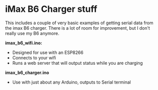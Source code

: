 # iMax B6 Charger stuff

This includes a couple of very basic examples of getting serial data from the imax B6 charger.
There is a lot of room for improvement, but I don't really use my B6 anymore.

**imax_b6_wifi.ino:**   
 * Designed for use with an ESP8266
 * Connects to your wifi
 * Runs a web server that will output status while you are charging
 
**imax_b6_charger.ino**
 * Use with just about any Arduino, outputs to Serial terminal

 

